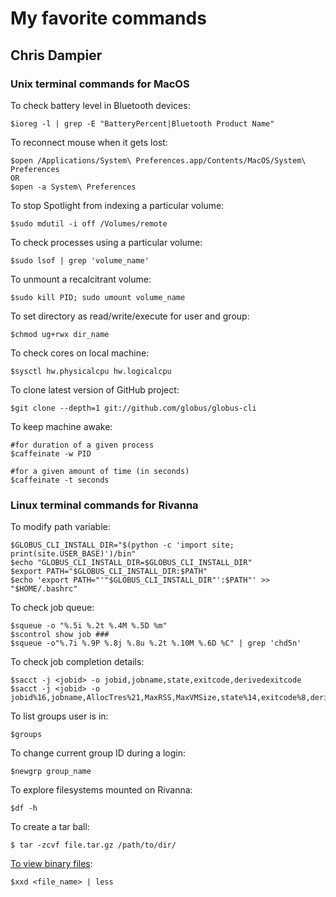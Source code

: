 # My favorite commands

## Chris Dampier

### Unix terminal commands for MacOS

To check battery level in Bluetooth devices:

    $ioreg -l | grep -E "BatteryPercent|Bluetooth Product Name"

To reconnect mouse when it gets lost:

    $open /Applications/System\ Preferences.app/Contents/MacOS/System\ Preferences
    OR
    $open -a System\ Preferences

To stop Spotlight from indexing a particular volume:

    $sudo mdutil -i off /Volumes/remote

To check processes using a particular volume:

    $sudo lsof | grep 'volume_name'

To unmount a recalcitrant volume:

    $sudo kill PID; sudo umount volume_name

To set directory as read/write/execute for user and group:

    $chmod ug+rwx dir_name

To check cores on local machine:

    $sysctl hw.physicalcpu hw.logicalcpu

To clone latest version of GitHub project:

    $git clone --depth=1 git://github.com/globus/globus-cli

To keep machine awake:

    #for duration of a given process
    $caffeinate -w PID

    #for a given amount of time (in seconds)
    $caffeinate -t seconds


### Linux terminal commands for Rivanna

To modify path variable:

    $GLOBUS_CLI_INSTALL_DIR="$(python -c 'import site; print(site.USER_BASE)')/bin"
    $echo "GLOBUS_CLI_INSTALL_DIR=$GLOBUS_CLI_INSTALL_DIR"
    $export PATH="$GLOBUS_CLI_INSTALL_DIR:$PATH"
    $echo 'export PATH="'"$GLOBUS_CLI_INSTALL_DIR"':$PATH"' >> "$HOME/.bashrc"

To check job queue:

    $squeue -o "%.5i %.2t %.4M %.5D %m"
    $scontrol show job ###
    $squeue -o"%.7i %.9P %.8j %.8u %.2t %.10M %.6D %C" | grep 'chd5n'

To check job completion details:

    $sacct -j <jobid> -o jobid,jobname,state,exitcode,derivedexitcode
    $sacct -j <jobid> -o jobid%16,jobname,AllocTres%21,MaxRSS,MaxVMSize,state%14,exitcode%8,derivedexitcode

To list groups user is in:

    $groups

To change current group ID during a login:

    $newgrp group_name

To explore filesystems mounted on Rivanna:

    $df -h
    
To create a tar ball:

    $ tar -zcvf file.tar.gz /path/to/dir/

[To view binary files](https://stackoverflow.com/questions/1765311/how-to-view-files-in-binary-from-bash):

    $xxd <file_name> | less
